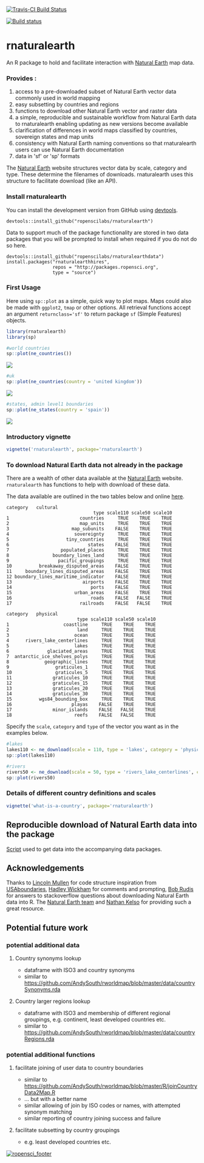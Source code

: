 <!-- README.md is generated from README.Rmd. Please edit that file -->
[![Travis-CI Build Status](https://travis-ci.org/ropenscilabs/rnaturalearth.svg?branch=master)](https://travis-ci.org/ropenscilabs/rnaturalearth)

[![Build status](https://ci.appveyor.com/api/projects/status/yp26qgeb1iligrpp?svg=true)](https://ci.appveyor.com/project/AndySouth/rnaturalearth)

rnaturalearth
=============

An R package to hold and facilitate interaction with [Natural Earth](http://www.naturalearthdata.com/) map data.

### Provides :

1.  access to a pre-downloaded subset of Natural Earth vector data commonly used in world mapping
2.  easy subsetting by countries and regions
3.  functions to download other Natural Earth vector and raster data
4.  a simple, reproducible and sustainable workflow from Natural Earth data to rnaturalearth enabling updating as new versions become available
5.  clarification of differences in world maps classified by countries, sovereign states and map units
6.  consistency with Natural Earth naming conventions so that rnaturalearth users can use Natural Earth documentation
7.  data in 'sf' or 'sp' formats

The [Natural Earth](http://www.naturalearthdata.com/) website structures vector data by scale, category and type. These determine the filenames of downloads. rnaturalearth uses this structure to facilitate download (like an API).

### Install rnaturalearth

You can install the development version from GitHub using [devtools](https://github.com/hadley/devtools).

    devtools::install_github("ropenscilabs/rnaturalearth")

Data to support much of the package functionality are stored in two data packages that you will be prompted to install when required if you do not do so here.

    devtools::install_github("ropenscilabs/rnaturalearthdata")
    install.packages("rnaturalearthhires",
                     repos = "http://packages.ropensci.org",
                     type = "source")

### First Usage

Here using `sp::plot` as a simple, quick way to plot maps. Maps could also be made with `ggplot2`, `tmap` or other options. All retrieval functions accept an argument `returnclass='sf'` to return package `sf` (Simple Features) objects.

``` r
library(rnaturalearth)
library(sp)

#world countries
sp::plot(ne_countries())
```

![](tools/README-unnamed-chunk-2-1.png)

``` r
#uk
sp::plot(ne_countries(country = 'united kingdom'))
```

![](tools/README-unnamed-chunk-2-2.png)

``` r
#states, admin level1 boundaries
sp::plot(ne_states(country = 'spain')) 
```

![](tools/README-unnamed-chunk-2-3.png)

### Introductory vignette

``` r
vignette('rnaturalearth', package='rnaturalearth')
```

### To download Natural Earth data not already in the package

There are a wealth of other data available at the [Natural Earth](http://www.naturalearthdata.com/) website. `rnaturalearth` has functions to help with download of these data.

The data available are outlined in the two tables below and online [here](http://www.naturalearthdata.com/downloads/50m-physical-vectors/).


    category   cultural 
                                    type scale110 scale50 scale10
    1                          countries     TRUE    TRUE    TRUE
    2                          map_units     TRUE    TRUE    TRUE
    3                       map_subunits    FALSE    TRUE    TRUE
    4                        sovereignty     TRUE    TRUE    TRUE
    5                     tiny_countries     TRUE    TRUE    TRUE
    6                             states    FALSE    TRUE    TRUE
    7                   populated_places     TRUE    TRUE    TRUE
    8                boundary_lines_land     TRUE    TRUE    TRUE
    9                  pacific_groupings     TRUE    TRUE    TRUE
    10          breakaway_disputed_areas    FALSE    TRUE    TRUE
    11     boundary_lines_disputed_areas    FALSE    TRUE    TRUE
    12 boundary_lines_maritime_indicator    FALSE    TRUE    TRUE
    13                          airports    FALSE    TRUE    TRUE
    14                             ports    FALSE    TRUE    TRUE
    15                       urban_areas    FALSE    TRUE    TRUE
    16                             roads    FALSE   FALSE    TRUE
    17                         railroads    FALSE   FALSE    TRUE

    category   physical 
                              type scale110 scale50 scale10
    1                    coastline     TRUE    TRUE    TRUE
    2                         land     TRUE    TRUE    TRUE
    3                        ocean     TRUE    TRUE    TRUE
    4      rivers_lake_centerlines     TRUE    TRUE    TRUE
    5                        lakes     TRUE    TRUE    TRUE
    6              glaciated_areas     TRUE    TRUE    TRUE
    7  antarctic_ice_shelves_polys     TRUE    TRUE    TRUE
    8             geographic_lines     TRUE    TRUE    TRUE
    9                 graticules_1     TRUE    TRUE    TRUE
    10                graticules_5     TRUE    TRUE    TRUE
    11               graticules_10     TRUE    TRUE    TRUE
    12               graticules_15     TRUE    TRUE    TRUE
    13               graticules_20     TRUE    TRUE    TRUE
    14               graticules_30     TRUE    TRUE    TRUE
    15          wgs84_bounding_box     TRUE    TRUE    TRUE
    16                      playas    FALSE    TRUE    TRUE
    17               minor_islands    FALSE   FALSE    TRUE
    18                       reefs    FALSE   FALSE    TRUE

Specify the `scale`, `category` and `type` of the vector you want as in the examples below.

``` r
#lakes
lakes110 <- ne_download(scale = 110, type = 'lakes', category = 'physical')
sp::plot(lakes110)

#rivers
rivers50 <- ne_download(scale = 50, type = 'rivers_lake_centerlines', category = 'physical')
sp::plot(rivers50)
```

### Details of different country definitions and scales

``` r
vignette('what-is-a-country', package='rnaturalearth')
```

Reproducible download of Natural Earth data into the package
------------------------------------------------------------

[Script](https://github.com/ropenscilabs/rnaturalearthdata/blob/master/data-raw/data_download_script.r) used to get data into the accompanying data packages.

Acknowledgements
----------------

Thanks to [Lincoln Mullen](https://github.com/lmullen) for code structure inspiration from [USAboundaries](https://github.com/ropensci/USAboundaries), [Hadley Wickham](https://github.com/hadley) for comments and prompting, [Bob Rudis](https://github.com/hrbrmstr) for answers to stackoverflow questions about downloading Natural Earth data into R. The [Natural Earth team](http://www.naturalearthdata.com/about/contributors/) and [Nathan Kelso](https://github.com/nvkelso) for providing such a great resource.

Potential future work
---------------------

### potential additional data

1.  Country synonyms lookup
    -   dataframe with ISO3 and country synonyms
    -   similar to <https://github.com/AndySouth/rworldmap/blob/master/data/countrySynonyms.rda>

2.  Country larger regions lookup
    -   dataframe with ISO3 and membership of different regional groupings, e.g. continent, least developed countries etc.
    -   similar to <https://github.com/AndySouth/rworldmap/blob/master/data/countryRegions.rda>

### potential additional functions

1.  facilitate joining of user data to country boundaries
    -   similar to <https://github.com/AndySouth/rworldmap/blob/master/R/joinCountryData2Map.R>
    -   ... but with a better name
    -   similar allowing of join by ISO codes or names, with attempted synonym matching
    -   similar reporting of country joining success and failure

2.  facilitate subsetting by country groupings
    -   e.g. least developed countries etc.

[![ropensci\_footer](http://ropensci.org/public_images/github_footer.png)](http://ropensci.org)
